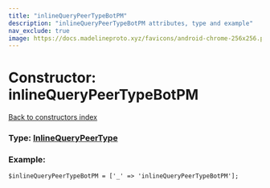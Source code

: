 ```yaml
---
title: "inlineQueryPeerTypeBotPM"
description: "inlineQueryPeerTypeBotPM attributes, type and example"
nav_exclude: true
image: https://docs.madelineproto.xyz/favicons/android-chrome-256x256.png
---
```

# Constructor: inlineQueryPeerTypeBotPM  
[Back to constructors index](/API_docs/constructors/index.html)






### Type: [InlineQueryPeerType](/API_docs/types/InlineQueryPeerType.html)


### Example:

```
$inlineQueryPeerTypeBotPM = ['_' => 'inlineQueryPeerTypeBotPM'];
```  
